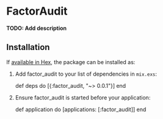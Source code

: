# FactorAudit

**TODO: Add description**

## Installation

If [available in Hex](https://hex.pm/docs/publish), the package can be installed as:

  1. Add factor_audit to your list of dependencies in `mix.exs`:

        def deps do
          [{:factor_audit, "~> 0.0.1"}]
        end

  2. Ensure factor_audit is started before your application:

        def application do
          [applications: [:factor_audit]]
        end
